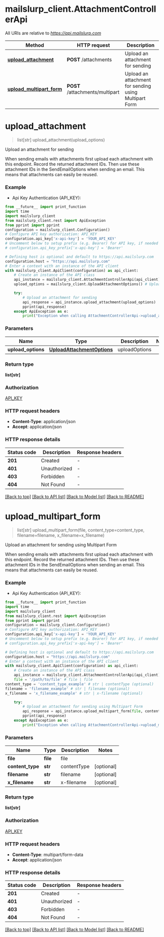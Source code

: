 # mailslurp_client.AttachmentControllerApi

All URIs are relative to *https://api.mailslurp.com*

Method | HTTP request | Description
------------- | ------------- | -------------
[**upload_attachment**](AttachmentControllerApi.md#upload_attachment) | **POST** /attachments | Upload an attachment for sending
[**upload_multipart_form**](AttachmentControllerApi.md#upload_multipart_form) | **POST** /attachments/multipart | Upload an attachment for sending using Multipart Form


# **upload_attachment**
> list[str] upload_attachment(upload_options)

Upload an attachment for sending

When sending emails with attachments first upload each attachment with this endpoint. Record the returned attachment IDs. Then use these attachment IDs in the SendEmailOptions when sending an email. This means that attachments can easily be reused.

### Example

* Api Key Authentication (API_KEY):
```python
from __future__ import print_function
import time
import mailslurp_client
from mailslurp_client.rest import ApiException
from pprint import pprint
configuration = mailslurp_client.Configuration()
# Configure API key authorization: API_KEY
configuration.api_key['x-api-key'] = 'YOUR_API_KEY'
# Uncomment below to setup prefix (e.g. Bearer) for API key, if needed
# configuration.api_key_prefix['x-api-key'] = 'Bearer'

# Defining host is optional and default to https://api.mailslurp.com
configuration.host = "https://api.mailslurp.com"
# Enter a context with an instance of the API client
with mailslurp_client.ApiClient(configuration) as api_client:
    # Create an instance of the API class
    api_instance = mailslurp_client.AttachmentControllerApi(api_client)
    upload_options = mailslurp_client.UploadAttachmentOptions() # UploadAttachmentOptions | uploadOptions

    try:
        # Upload an attachment for sending
        api_response = api_instance.upload_attachment(upload_options)
        pprint(api_response)
    except ApiException as e:
        print("Exception when calling AttachmentControllerApi->upload_attachment: %s\n" % e)
```

### Parameters

Name | Type | Description  | Notes
------------- | ------------- | ------------- | -------------
 **upload_options** | [**UploadAttachmentOptions**](UploadAttachmentOptions.md)| uploadOptions | 

### Return type

**list[str]**

### Authorization

[API_KEY](../README.md#API_KEY)

### HTTP request headers

 - **Content-Type**: application/json
 - **Accept**: application/json

### HTTP response details
| Status code | Description | Response headers |
|-------------|-------------|------------------|
**201** | Created |  -  |
**401** | Unauthorized |  -  |
**403** | Forbidden |  -  |
**404** | Not Found |  -  |

[[Back to top]](#) [[Back to API list]](../README.md#documentation-for-api-endpoints) [[Back to Model list]](../README.md#documentation-for-models) [[Back to README]](../README.md)

# **upload_multipart_form**
> list[str] upload_multipart_form(file, content_type=content_type, filename=filename, x_filename=x_filename)

Upload an attachment for sending using Multipart Form

When sending emails with attachments first upload each attachment with this endpoint. Record the returned attachment IDs. Then use these attachment IDs in the SendEmailOptions when sending an email. This means that attachments can easily be reused.

### Example

* Api Key Authentication (API_KEY):
```python
from __future__ import print_function
import time
import mailslurp_client
from mailslurp_client.rest import ApiException
from pprint import pprint
configuration = mailslurp_client.Configuration()
# Configure API key authorization: API_KEY
configuration.api_key['x-api-key'] = 'YOUR_API_KEY'
# Uncomment below to setup prefix (e.g. Bearer) for API key, if needed
# configuration.api_key_prefix['x-api-key'] = 'Bearer'

# Defining host is optional and default to https://api.mailslurp.com
configuration.host = "https://api.mailslurp.com"
# Enter a context with an instance of the API client
with mailslurp_client.ApiClient(configuration) as api_client:
    # Create an instance of the API class
    api_instance = mailslurp_client.AttachmentControllerApi(api_client)
    file = '/path/to/file' # file | file
content_type = 'content_type_example' # str | contentType (optional)
filename = 'filename_example' # str | filename (optional)
x_filename = 'x_filename_example' # str | x-filename (optional)

    try:
        # Upload an attachment for sending using Multipart Form
        api_response = api_instance.upload_multipart_form(file, content_type=content_type, filename=filename, x_filename=x_filename)
        pprint(api_response)
    except ApiException as e:
        print("Exception when calling AttachmentControllerApi->upload_multipart_form: %s\n" % e)
```

### Parameters

Name | Type | Description  | Notes
------------- | ------------- | ------------- | -------------
 **file** | **file**| file | 
 **content_type** | **str**| contentType | [optional] 
 **filename** | **str**| filename | [optional] 
 **x_filename** | **str**| x-filename | [optional] 

### Return type

**list[str]**

### Authorization

[API_KEY](../README.md#API_KEY)

### HTTP request headers

 - **Content-Type**: multipart/form-data
 - **Accept**: application/json

### HTTP response details
| Status code | Description | Response headers |
|-------------|-------------|------------------|
**201** | Created |  -  |
**401** | Unauthorized |  -  |
**403** | Forbidden |  -  |
**404** | Not Found |  -  |

[[Back to top]](#) [[Back to API list]](../README.md#documentation-for-api-endpoints) [[Back to Model list]](../README.md#documentation-for-models) [[Back to README]](../README.md)

